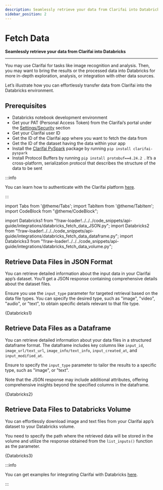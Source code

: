 ```yaml
---
description: Seamlessly retrieve your data from Clarifai into Databricks 
sidebar_position: 2
---
```

# Fetch Data

**Seamlessly retrieve your data from Clarifai into Databricks**
<hr />

You may use Clarifai for tasks like image recognition and analysis. Then, you may want to bring the results or the processed data into Databricks for more in-depth exploration, analysis, or integration with other data sources. 

Let’s illustrate how you can effortlessly transfer data from Clarifai into the Databricks environment. 

## Prerequisites

- Databricks notebook development environment
- Get your PAT (Personal Access Token) from the Clarifai’s portal under the [Settings/Security](https://clarifai.com/settings/security) section
- Get your Clarifai user ID 
- Get the ID of the Clarifai app where you want to fetch the data from
- Get the ID of the dataset having the data within your app
- Install the [Clarifai PySpark](https://github.com/Clarifai/clarifai-pyspark) package by running `pip install clarifai-pyspark `
- Install Protocol Buffers by running `pip install protobuf==4.24.2 `. It’s a cross-platform, serialization protocol that describes the structure of the data to be sent 

:::info

You can learn how to authenticate with the Clarifai platform [here](https://docs.clarifai.com/clarifai-basics/authentication/personal-access-tokens).

:::

import Tabs from '@theme/Tabs';
import TabItem from '@theme/TabItem';
import CodeBlock from "@theme/CodeBlock";

import Databricks1 from "!!raw-loader!../../../code_snippets/api-guide/integrations/databricks_fetch_data_JSON.py";
import Databricks2 from "!!raw-loader!../../../code_snippets/api-guide/integrations/databricks_fetch_data_dataframe.py";
import Databricks3 from "!!raw-loader!../../../code_snippets/api-guide/integrations/databricks_fetch_data_volume.py";

## Retrieve Data Files in JSON Format

You can retrieve detailed information about the input data in your Clarifai app’s dataset. You’ll get a JSON response containing comprehensive details about the dataset files. 

Ensure you use the `input_type` parameter for targeted retrieval based on the data file types. You can specify the desired type, such as "image", "video", "audio", or "text", to obtain specific details relevant to that file type. 

<Tabs groupId="code">
<TabItem value="python" label="Python">
    <CodeBlock className="language-python">{Databricks1}</CodeBlock>
</TabItem>
</Tabs>

## Retrieve Data Files as a Dataframe

You can retrieve detailed information about your data files in a structured dataframe format. The dataframe includes key columns like `input_id`, `image_url/text_url`, `image_info/text_info`, `input_created_at`, and `input_modified_at`.

Ensure to specify the `input_type` parameter to tailor the results to a specific type, such as "image", or "text". 

Note that the JSON response may include additional attributes, offering comprehensive insights beyond the specified columns in the dataframe. 

<Tabs groupId="code">
<TabItem value="python" label="Python">
    <CodeBlock className="language-python">{Databricks2}</CodeBlock>
</TabItem>
</Tabs>

## Retrieve Data Files to Databricks Volume

You can effortlessly download image and text files from your Clarifai app’s dataset to your Databricks volume. 

You need to specify the path where the retrieved data will be stored in the volume and utilize the response obtained from the `list_inputs()` function as the parameter. 

<Tabs groupId="code">
<TabItem value="python" label="Python">
    <CodeBlock className="language-python">{Databricks3}</CodeBlock>
</TabItem>
</Tabs>

:::info

You can get examples for integrating Clarifai with Databricks [here](https://github.com/Clarifai/clarifai-pyspark/tree/main/examples).

:::